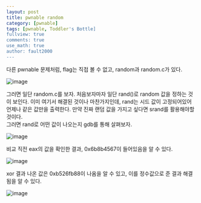```yaml
---
layout: post
title: pwnable random
category: [pwnable]
tags: [pwnable, Toddler's Bottle]
fullview: true
comments: true
use_math: true
author: fault2000
---
```


다른 pwnable 문제처럼, flag는 직접 볼 수 없고, random과 random.c가 있다.  

![image](https://user-images.githubusercontent.com/73513005/189039046-36f45e32-a4fc-4523-8df6-8489f462fa6e.png)

그러면 일단 random.c를 보자. 처음보자마자 일단 rand()로 random 값을 정하는 것이 보인다. 이미 여기서 해결된 것이나 마찬가지인데, rand는 시드 값이 고정되어있어 언제나 같은 값만을 출력한다. 만약 진짜 랜덤 값을 가지고 싶다면 srand를 활용해야할 것이다.  
그러면 rand로 어떤 값이 나오는지 gdb를 통해 살펴보자.  

![image](https://user-images.githubusercontent.com/73513005/189044654-b34bb355-509a-4462-9f5f-e8dc01dcc4a2.png)

비교 직전 eax의 값을 확인한 결과, 0x6b8b4567이 들어있음을 알 수 있다.

![image](https://user-images.githubusercontent.com/73513005/189048099-7c235e8a-68bb-4888-9b7f-356f16dba0eb.png)

xor 결과 나온 값은 0xb526fb88이 나옴을 알 수 있고, 이를 정수값으로 준 결과 해결됨을 알 수 있다.  

![image](https://user-images.githubusercontent.com/73513005/189048672-a4df9bba-f758-4d9b-8891-0a8e502bb1a0.png)